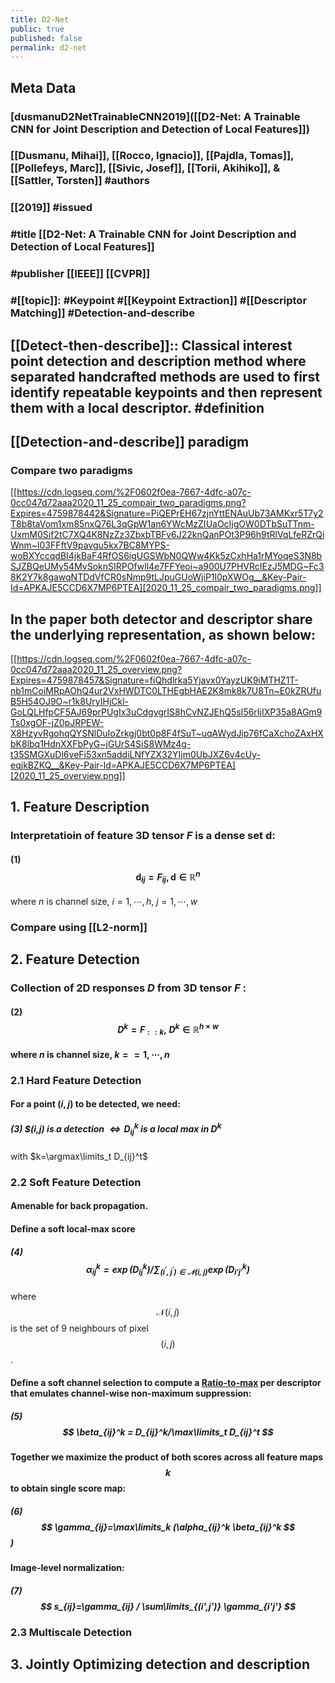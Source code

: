 ```yaml
---
title: D2-Net
public: true
published: false
permalink: d2-net
---
```


## Meta Data
### [dusmanuD2NetTrainableCNN2019]([[D2-Net: A Trainable CNN for Joint Description and Detection of Local Features]])

### [[Dusmanu, Mihai]], [[Rocco, Ignacio]], [[Pajdla, Tomas]], [[Pollefeys, Marc]], [[Sivic, Josef]], [[Torii, Akihiko]], & [[Sattler, Torsten]] #authors

### [[2019]] #issued

### #title [[D2-Net: A Trainable CNN for Joint Description and Detection of Local Features]]

### #publisher [[IEEE]] [[CVPR]]

### #[[topic]]: #Keypoint #[[Keypoint Extraction]]  #[[Descriptor Matching]]  #Detection-and-describe

## [[Detect-then-describe]]:: Classical interest point detection and description method where separated handcrafted methods are used to first identify repeatable keypoints and then represent them with a local descriptor. #definition

## [[Detection-and-describe]]  paradigm
### Compare two paradigms
[[https://cdn.logseq.com/%2F0602f0ea-7667-4dfc-a07c-0cc047d72aaa2020_11_25_compair_two_paradigms.png?Expires=4759878442&Signature=PiQEPrEH67zjnYttENAuUb73AMKxr5T7y2T8b8taVom1xm85nxQ76L3qGpW1an6YWcMzZIUaOcIjgOW0DTbSuTTnm-UxmM0Sif2tC7XQ4K8NzZz3ZbxbTBFv6J22knQanPOt3P96h9tRlVqLfeRZrQiWnm~l03FFftV9pavgu5kx7BC8MYPS-woBXYccqdBI4jkBaF4RfOS6igUGSWbN0QWw4Kk5zCxhHa1rMYoqeS3N8bSJZBQeUMy54MvSoknSIRPOfwll4e7FFYeoi~a900U7PHVRcIEzJ5MDG~Fc38K2Y7k8gawqNTDdVfCR0sNmp9tLJpuGUoWjiP1l0pXWOg__&Key-Pair-Id=APKAJE5CCD6X7MP6PTEA][2020_11_25_compair_two_paradigms.png]]
## In the paper both detector and descriptor share the underlying representation, as shown below: 
[[https://cdn.logseq.com/%2F0602f0ea-7667-4dfc-a07c-0cc047d72aaa2020_11_25_overview.png?Expires=4759878457&Signature=fiQhdlrka5Yjavx0YayzUK9iMTHZ1T-nb1mCoiMRpAOhQ4ur2VxHWDTC0LTHEgbHAE2K8mk8k7U8Tn~E0kZRUfuB5H54OJ9O~r1k8UryIHjCkl-GoLQLHfpCF5AJ69prPUgIx3uCdgvgrIS8hCvNZJEhQ5sI56rIjIXP35a8AGm9Ts0xgOF-jZ0pJRPEW-X8HzyvRgohqQYSNlDuIoZrkgj0bt0p8F4fSuT~uqAWydJip76fCaXchoZAxHXbK8lbq1HdnXXFbPyG~jGUrS4SiS8WMz4g-t35SMGXuDl6veFi53xn5addiLNfYZX32YIjm0UbJXZ6v4cUy-eqjkBZKQ__&Key-Pair-Id=APKAJE5CCD6X7MP6PTEA][2020_11_25_overview.png]]
## 1. Feature Description
### Interpretatioin of feature 3D tensor $F$ is a dense set $\mathbf{d}$:
#### (1)    $$ \mathbf{d}_{ij} = F_{ij}, \mathbf{d} \in {\mathbb{R}^n}$$
where $n$ is channel size, $i=1,\cdots, h$, $j=1,\cdots,w$
### Compare using [[L2-norm]]

## 2. Feature Detection
### Collection of 2D responses $D$ from 3D tensor $F$ :
#### (2)   $$D^k=F_{: :k},   \; D^k \in{\mathbb{R}^{h\times w}}$$

#### where $n$ is channel size, $k==1,\cdots,n$
### 2.1 Hard Feature Detection
#### For a point $(i,j)$ to be detected, we need:
##### (3)      $(i,j) is a detection $\Longleftrightarrow D_{ij}^k$ is a local max in $D^k$
 with $k=\argmax\limits_t D_{ij}^t$
### 2.2 Soft Feature Detection
#### Amenable for back propagation.

#### Define a soft local-max score
##### (4)            $$ \alpha_{ij}^k=\exp(D_{ij}^k)/\sum_{(i^{\prime},j^{\prime})\in\mathcal{N}(i,j)} \exp(D_{i'j'}^k) $$
where $$ \mathcal{N}(i,j) $$ is the set of 9 neighbours of pixel $$ (i,j) $$.

#### Define a soft channel selection to compute a [Ratio-to-max](Ratio-to-max.md) per descriptor that emulates channel-wise non-maximum suppression:
##### (5)            $$ \beta_{ij}^k = D_{ij}^k/\max\limits_t D_{ij}^t $$  

#### Together we maximize the product of both scores across all feature maps $$ k $$ to obtain single score map:
##### (6)            $$ \gamma_{ij}=\max\limits_k (\alpha_{ij}^k \beta_{ij}^k $$)

#### Image-level normalization:
##### (7)             $$ s_{ij}=\gamma_{ij} / \sum\limits_{(i',j')} \gamma_{i'j'} $$

### 2.3 Multiscale Detection

## 3. Jointly Optimizing detection and description